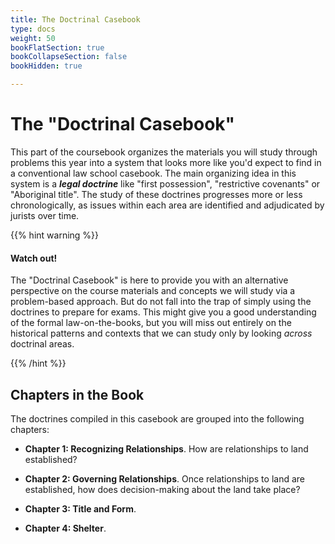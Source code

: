 ```yaml
---
title: The Doctrinal Casebook
type: docs
weight: 50
bookFlatSection: true
bookCollapseSection: false
bookHidden: true

---
```


# The "Doctrinal Casebook"

This part of the coursebook organizes the materials you will study through problems this year into a system that looks more like you'd expect to find in a conventional law school casebook. The main organizing idea in this system is a ***legal doctrine*** like "first possession", "restrictive covenants" or "Aboriginal title". The study of these doctrines progresses more or less chronologically, as issues within each area are identified and adjudicated by jurists over time. 

{{% hint warning %}}

#### Watch out!

The "Doctrinal Casebook" is here to provide you with an alternative perspective on the course materials and concepts we will study via a problem-based approach. But do not fall into the trap of simply using the doctrines to prepare for exams. This might give you a good understanding of the formal law-on-the-books, but you will miss out entirely on the historical patterns and contexts that we can study only by looking *across* doctrinal areas. 

{{% /hint %}}

## Chapters in the Book

The doctrines compiled in this casebook are grouped into the following chapters:

- **Chapter 1: Recognizing Relationships**. How are relationships to land established? 

- **Chapter 2: Governing Relationships**. Once relationships to land are established, how does decision-making about the land take place?

- **Chapter 3: Title and Form**.

- **Chapter 4: Shelter**.

